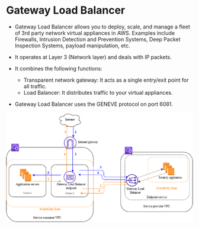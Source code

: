 # Gateway Load Balancer

- Gateway Load Balancer allows you to deploy, scale, and manage a fleet of 3rd party network virtual appliances in AWS. Examples include Firewalls, Intrusion Detection and Prevention Systems, Deep Packet Inspection Systems, payload manipulation, etc.

- It operates at Layer 3 (Network layer) and deals with IP packets.

- It combines the following functions:
    - Transparent network gateway: It acts as a single entry/exit point for all traffic.
    - Load Balancer: It distributes traffic to your virtual appliances.

- Gateway Load Balancer uses the GENEVE protocol on port 6081.

![img.png](../resources/images/elb/glb.png)

